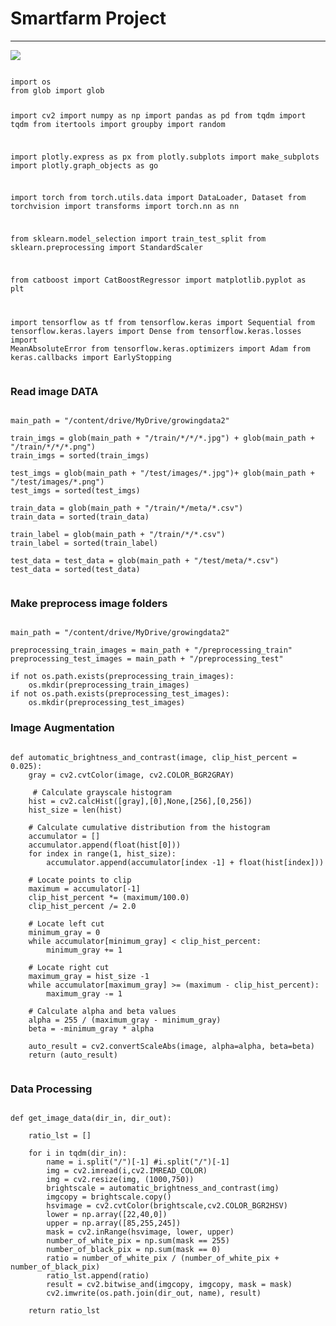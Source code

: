 # Smartfarm Project
<hr/>
<img src="https://img.shields.io/badge/background-SmartFarm-blue"/>
<pre><code>
import os
from glob import glob

import cv2
import numpy as np
import pandas as pd
from tqdm import tqdm
from itertools import groupby
import random

import plotly.express as px
from plotly.subplots import make_subplots
import plotly.graph_objects as go

import torch
from torch.utils.data import DataLoader, Dataset
from torchvision import transforms
import torch.nn as nn

from sklearn.model_selection import train_test_split
from sklearn.preprocessing import StandardScaler

from catboost import CatBoostRegressor
import matplotlib.pyplot as plt

import tensorflow as tf
from tensorflow.keras import Sequential
from tensorflow.keras.layers import Dense
from tensorflow.keras.losses import MeanAbsoluteError
from tensorflow.keras.optimizers import Adam
from keras.callbacks import EarlyStopping
</code></pre>



### Read image DATA
<pre><code>
main_path = "/content/drive/MyDrive/growingdata2"

train_imgs = glob(main_path + "/train/*/*/*.jpg") + glob(main_path + "/train/*/*/*.png")
train_imgs = sorted(train_imgs)

test_imgs = glob(main_path + "/test/images/*.jpg")+ glob(main_path + "/test/images/*.png")
test_imgs = sorted(test_imgs)

train_data = glob(main_path + "/train/*/meta/*.csv")
train_data = sorted(train_data)

train_label = glob(main_path + "/train/*/*.csv")
train_label = sorted(train_label)

test_data = test_data = glob(main_path + "/test/meta/*.csv")
test_data = sorted(test_data)

</code></pre>

### Make preprocess image folders
<pre><code>
main_path = "/content/drive/MyDrive/growingdata2"

preprocessing_train_images = main_path + "/preprocessing_train"
preprocessing_test_images = main_path + "/preprocessing_test"

if not os.path.exists(preprocessing_train_images):
    os.mkdir(preprocessing_train_images)
if not os.path.exists(preprocessing_test_images):
    os.mkdir(preprocessing_test_images)
</code></pre>

### Image Augmentation
<pre><code>
def automatic_brightness_and_contrast(image, clip_hist_percent = 0.025):
    gray = cv2.cvtColor(image, cv2.COLOR_BGR2GRAY)

     # Calculate grayscale histogram
    hist = cv2.calcHist([gray],[0],None,[256],[0,256])
    hist_size = len(hist)

    # Calculate cumulative distribution from the histogram
    accumulator = []
    accumulator.append(float(hist[0]))
    for index in range(1, hist_size):
        accumulator.append(accumulator[index -1] + float(hist[index]))

    # Locate points to clip
    maximum = accumulator[-1]
    clip_hist_percent *= (maximum/100.0)
    clip_hist_percent /= 2.0

    # Locate left cut
    minimum_gray = 0
    while accumulator[minimum_gray] < clip_hist_percent:
        minimum_gray += 1

    # Locate right cut
    maximum_gray = hist_size -1
    while accumulator[maximum_gray] >= (maximum - clip_hist_percent):
        maximum_gray -= 1

    # Calculate alpha and beta values
    alpha = 255 / (maximum_gray - minimum_gray)
    beta = -minimum_gray * alpha

    auto_result = cv2.convertScaleAbs(image, alpha=alpha, beta=beta)
    return (auto_result)

</code></pre>

### Data Processing
<pre><code>
def get_image_data(dir_in, dir_out):

    ratio_lst = []

    for i in tqdm(dir_in):
        name = i.split("/")[-1] #i.split("/")[-1]
        img = cv2.imread(i,cv2.IMREAD_COLOR)
        img = cv2.resize(img, (1000,750))
        brightscale = automatic_brightness_and_contrast(img)
        imgcopy = brightscale.copy()
        hsvimage = cv2.cvtColor(brightscale,cv2.COLOR_BGR2HSV)
        lower = np.array([22,40,0])
        upper = np.array([85,255,245])
        mask = cv2.inRange(hsvimage, lower, upper)
        number_of_white_pix = np.sum(mask == 255)
        number_of_black_pix = np.sum(mask == 0)
        ratio = number_of_white_pix / (number_of_white_pix + number_of_black_pix)
        ratio_lst.append(ratio)
        result = cv2.bitwise_and(imgcopy, imgcopy, mask = mask)
        cv2.imwrite(os.path.join(dir_out, name), result)

    return ratio_lst

    </code></pre>



